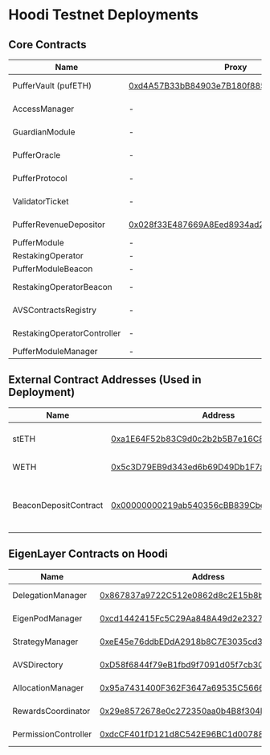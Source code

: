 # Hoodi Testnet Deployments

## Core Contracts

| Name                          | Proxy | Implementation | Notes |
| ----------------------------- | ----- | -------------- | ----- |
| PufferVault (pufETH)          | [0xd4A57B33bB84903e7B180f885bb64a2a8b140D85](https://hoodi.etherscan.io/address/0xd4A57B33bB84903e7B180f885bb64a2a8b140D85) | [0xb8405eff81b9227a08e47b094f364bee0148c1e4](https://hoodi.etherscan.io/address/0xb8405eff81b9227a08e47b094f364bee0148c1e4) | Deployed via DeployPufETH |
| AccessManager                 | - | [0x74Cec4ACf425458c9FD1c792Ed2DE6e2339F7b59](https://hoodi.etherscan.io/address/0x74Cec4ACf425458c9FD1c792Ed2DE6e2339F7b59) | Deployed via DeployPufETH |
| GuardianModule                | - | [0x711d5f6c1fa2E6dC11eD60Aa420647c8156DFd73](https://hoodi.etherscan.io/address/0x711d5f6c1fa2E6dC11eD60Aa420647c8156DFd73) | Deployed via DeployGuardians |
| PufferOracle                  | - | [0xD211960A914c8bCadFAf1Dff2d266127cbec55Bb](https://hoodi.etherscan.io/address/0xD211960A914c8bCadFAf1Dff2d266127cbec55Bb) | Deployed via DeployPufferOracle |
| PufferProtocol                | - | [0x182FcF340d50dEB1FCa0B15F9097025fC99DDB7c](https://hoodi.etherscan.io/address/0x182FcF340d50dEB1FCa0B15F9097025fC99DDB7c) | Deployed implementation |
| ValidatorTicket               | - | [0x6E0225679209459a355297A43B61cAFbC1Ca8d46](https://hoodi.etherscan.io/address/0x6E0225679209459a355297A43B61cAFbC1Ca8d46) | Deployed via DeployVTImplementation |
| PufferRevenueDepositor        | [0x028f33E487669A8Eed8934ad222CFCE7780FC32F](https://hoodi.etherscan.io/address/0x028f33E487669A8Eed8934ad222CFCE7780FC32F) | [0x5b85Ccd1a3DaF8fF993a3BF0ed0154Ebb09D7427](https://hoodi.etherscan.io/address/0x5b85Ccd1a3DaF8fF993a3BF0ed0154Ebb09D7427) | Deployed via DeployRevenueDepositor |
| PufferModule                  | - | [0x3E48EDF8c4b7229436e523938ffe9C5b724Ae7bf](https://hoodi.etherscan.io/address/0x3E48EDF8c4b7229436e523938ffe9C5b724Ae7bf) | Implementation only |
| RestakingOperator             | - | [0x2880A3D1819cbE51cdFBFf36d654b0E73c8a0e94](https://hoodi.etherscan.io/address/0x2880A3D1819cbE51cdFBFf36d654b0E73c8a0e94) | Implementation only |
| PufferModuleBeacon            | - | [0x34A2525D7ACE0C579B763FF15f59aE469A9Ab937](https://hoodi.etherscan.io/address/0x34A2525D7ACE0C579B763FF15f59aE469A9Ab937) | Beacon for PufferModule |
| RestakingOperatorBeacon       | - | [0x649ADE3a5cbAb61b9297Def8Ad19E2f04528222d](https://hoodi.etherscan.io/address/0x649ADE3a5cbAb61b9297Def8Ad19E2f04528222d) | Beacon for RestakingOperator |
| AVSContractsRegistry          | - | [0xcfc84cED34265A021C2652292dDe48c64A716e47](https://hoodi.etherscan.io/address/0xcfc84cED34265A021C2652292dDe48c64A716e47) | Registry for AVS contracts |
| RestakingOperatorController   | - | [0x7aD345dC8583015f31E8f03CAE9cA09706514349](https://hoodi.etherscan.io/address/0x7aD345dC8583015f31E8f03CAE9cA09706514349) | Controller for RestakingOperators |
| PufferModuleManager           | - | [0xD591b120c63916B1d195d54d863cff5d6632219e](https://hoodi.etherscan.io/address/0xD591b120c63916B1d195d54d863cff5d6632219e) | Module manager |

## External Contract Addresses (Used in Deployment)

| Name                          | Address | Source |
| ----------------------------- | ------- | ------ |
| stETH                         | [0xa1E64F52b83C9d0c2b2b5B7e16C8D5B9b3d8e4eA](https://hoodi.etherscan.io/address/0xa1E64F52b83C9d0c2b2b5B7e16C8D5B9b3d8e4eA) | Standard stETH on Hoodi testnet |
| WETH                          | [0x5c3D79EB9d343ed6b69D49Db1F7a000869886c6c](https://hoodi.etherscan.io/address/0x5c3D79EB9d343ed6b69D49Db1F7a000869886c6c) | Deployed via DeployPufETH |
| BeaconDepositContract         | [0x00000000219ab540356cBB839Cbe05303d7705Fa](https://hoodi.etherscan.io/address/0x00000000219ab540356cBB839Cbe05303d7705Fa) | Standard Ethereum Beacon Deposit Contract |

## EigenLayer Contracts on Hoodi

| Name                          | Address | Source |
| ----------------------------- | ------- | ------ |
| DelegationManager             | [0x867837a9722C512e0862d8c2E15b8bE220E8b87d](https://hoodi.etherscan.io/address/0x867837a9722C512e0862d8c2E15b8bE220E8b87d) | EigenLayer deployment |
| EigenPodManager               | [0xcd1442415Fc5C29Aa848A49d2e232720BE07976c](https://hoodi.etherscan.io/address/0xcd1442415Fc5C29Aa848A49d2e232720BE07976c) | EigenLayer deployment |
| StrategyManager               | [0xeE45e76ddbEDdA2918b8C7E3035cd37Eab3b5D41](https://hoodi.etherscan.io/address/0xeE45e76ddbEDdA2918b8C7E3035cd37Eab3b5D41) | EigenLayer deployment |
| AVSDirectory                  | [0xD58f6844f79eB1fbd9f7091d05f7cb30d3363926](https://hoodi.etherscan.io/address/0xD58f6844f79eB1fbd9f7091d05f7cb30d3363926) | EigenLayer deployment |
| AllocationManager             | [0x95a7431400F362F3647a69535C5666cA0133CAA0](https://hoodi.etherscan.io/address/0x95a7431400F362F3647a69535C5666cA0133CAA0) | EigenLayer deployment |
| RewardsCoordinator            | [0x29e8572678e0c272350aa0b4B8f304E47EBcd5e7](https://hoodi.etherscan.io/address/0x29e8572678e0c272350aa0b4B8f304E47EBcd5e7) | EigenLayer deployment |
| PermissionController          | [0xdcCF401fD121d8C542E96BC1d0078884422aFAD2](https://hoodi.etherscan.io/address/0xdcCF401fD121d8C542E96BC1d0078884422aFAD2) | EigenLayer deployment |
